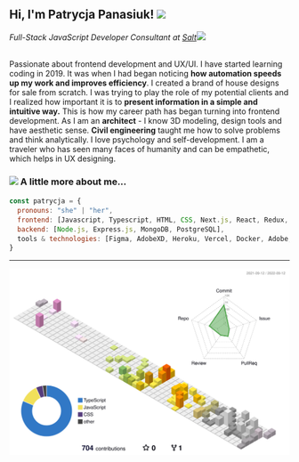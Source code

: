 <h2> Hi, I'm Patrycja Panasiuk! <img src="https://media.giphy.com/media/mGcNjsfWAjY5AEZNw6/giphy.gif" width="50"></h2>

<i>Full-Stack JavaScript Developer Consultant at <a href="https://www.salt.dev/">Salt</a><img src="https://media.giphy.com/media/WUlplcMpOCEmTGBtBW/giphy.gif" width="30"> </i>
</br>
</br>

Passionate about frontend development and UX/UI. I have started learning coding in 2019. It was when I had began noticing <b>how automation speeds up my work and improves efficiency</b>. I created a brand of house designs for sale from scratch. I was trying to play the role of my potential clients and I realized how important it is to <b>present information in a simple and intuitive way.</b> This is how my career path has began turning into frontend development.
As I am an <b>architect</b> - I know 3D modeling, design tools and have aesthetic sense. <b>Civil engineering</b> taught me how to solve problems and think analytically. I love psychology and self-development. I am a traveler who has seen many faces of humanity and can be empathetic, which helps in UX designing.


### <img src="https://media.giphy.com/media/fYSnHlufseco8Fh93Z/giphy.gif" width="30"> A little more about me...  

```javascript
const patrycja = {
  pronouns: "she" | "her",
  frontend: [Javascript, Typescript, HTML, CSS, Next.js, React, Redux, Tailwind, Styled Components],
  backend: [Node.js, Express.js, MongoDB, PostgreSQL],
  tools & technologies: [Figma, AdobeXD, Heroku, Vercel, Docker, Adobe, Jest, Github Actions, Mocha, Postman, VS Code],
}
```


---



![](./profile-3d-contrib/profile-south-season-animate.svg)
